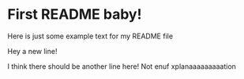 # First README baby!

Here is just some example text for my README file

Hey a new line!

I think there should be another line here!
Not enuf xplanaaaaaaaaation
